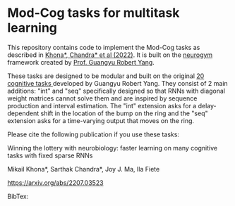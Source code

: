 # Mod-Cog tasks for multitask learning 

This repository contains code to implement the Mod-Cog tasks as described in <a href ='https://arxiv.org/abs/2207.03523'> Khona*, Chandra* et al (2022)</a>. It is built on the <a href= 'https://github.com/neurogym/neurogym'> neurogym </a>framework created by <a href ='https://www.metaconscious.org/author/guangyu-robert-yang/'> Prof. Guangyu Robert Yang</a>.

These tasks are designed to be modular and built on the original <a href = 'https://www.nature.com/articles/s41593-018-0310-2'> 20 cognitive tasks </a>developed by Guangyu Robert Yang. They consist of 2 main additions: "int" and "seq" specifically designed so that RNNs with diagonal weight matrices cannot solve them and are inspired by sequence production and interval estimation. The "int" extension asks for a delay-dependent shift in the location of the bump on the ring and the "seq" extension asks for a time-varying output that moves on the ring.

Please cite the following publication if you use these tasks:

Winning the lottery with neurobiology: faster learning on many cognitive tasks with fixed sparse RNNs

Mikail Khona*, Sarthak Chandra*, Joy J. Ma, Ila Fiete

https://arxiv.org/abs/2207.03523

BibTex:
